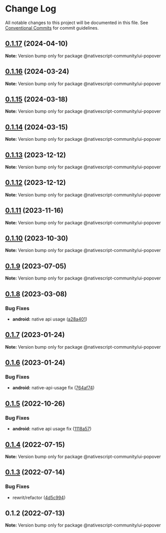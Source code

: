 # Change Log

All notable changes to this project will be documented in this file.
See [Conventional Commits](https://conventionalcommits.org) for commit guidelines.

## [0.1.17](https://github.com/nativescript-community/ui-popover/compare/v0.1.16...v0.1.17) (2024-04-10)

**Note:** Version bump only for package @nativescript-community/ui-popover

## [0.1.16](https://github.com/nativescript-community/ui-popover/compare/v0.1.15...v0.1.16) (2024-03-24)

**Note:** Version bump only for package @nativescript-community/ui-popover

## [0.1.15](https://github.com/nativescript-community/ui-popover/compare/v0.1.14...v0.1.15) (2024-03-18)

**Note:** Version bump only for package @nativescript-community/ui-popover

## [0.1.14](https://github.com/nativescript-community/ui-popover/compare/v0.1.13...v0.1.14) (2024-03-15)

**Note:** Version bump only for package @nativescript-community/ui-popover

## [0.1.13](https://github.com/nativescript-community/ui-popover/compare/v0.1.12...v0.1.13) (2023-12-12)

**Note:** Version bump only for package @nativescript-community/ui-popover

## [0.1.12](https://github.com/nativescript-community/ui-popover/compare/v0.1.11...v0.1.12) (2023-12-12)

**Note:** Version bump only for package @nativescript-community/ui-popover

## [0.1.11](https://github.com/nativescript-community/ui-popover/compare/v0.1.10...v0.1.11) (2023-11-16)

**Note:** Version bump only for package @nativescript-community/ui-popover

## [0.1.10](https://github.com/nativescript-community/ui-popover/compare/v0.1.9...v0.1.10) (2023-10-30)

**Note:** Version bump only for package @nativescript-community/ui-popover

## [0.1.9](https://github.com/nativescript-community/ui-popover/compare/v0.1.8...v0.1.9) (2023-07-05)

**Note:** Version bump only for package @nativescript-community/ui-popover

## [0.1.8](https://github.com/nativescript-community/ui-popover/compare/v0.1.7...v0.1.8) (2023-03-08)

### Bug Fixes

* **android:** native api usage ([a28a401](https://github.com/nativescript-community/ui-popover/commit/a28a40161e2b5bc12637219456492833f4aa37d0))

## [0.1.7](https://github.com/nativescript-community/ui-popover/compare/v0.1.6...v0.1.7) (2023-01-24)

**Note:** Version bump only for package @nativescript-community/ui-popover

## [0.1.6](https://github.com/nativescript-community/ui-popover/compare/v0.1.5...v0.1.6) (2023-01-24)

### Bug Fixes

* **android:** native-api-usage fix ([764af74](https://github.com/nativescript-community/ui-popover/commit/764af748e3f3fd84ff44c771eb9ebb1ecc665dce))

## [0.1.5](https://github.com/nativescript-community/ui-popover/compare/v0.1.4...v0.1.5) (2022-10-26)

### Bug Fixes

-   **android:** native api usage fix ([1118a57](https://github.com/nativescript-community/ui-popover/commit/1118a57ead2647cb06088f7ae56c6978dc23a819))

## [0.1.4](https://github.com/nativescript-community/ui-popover/compare/v0.1.3...v0.1.4) (2022-07-15)

**Note:** Version bump only for package @nativescript-community/ui-popover

## [0.1.3](https://github.com/nativescript-community/ui-popover/compare/v0.1.2...v0.1.3) (2022-07-14)

### Bug Fixes

-   rewrit/refactor ([4d5c994](https://github.com/nativescript-community/ui-popover/commit/4d5c9941b9865fb3af086c3c65e7c5419610e1da))

## 0.1.2 (2022-07-13)

**Note:** Version bump only for package @nativescript-community/ui-popover
